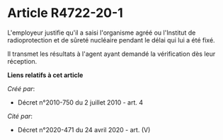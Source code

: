 # Article R4722-20-1

L'employeur justifie qu'il a saisi l'organisme agréé ou l'Institut de radioprotection et de sûreté nucléaire pendant le délai
qui lui a été fixé.

Il transmet les résultats à l'agent ayant demandé la vérification dès leur réception.

**Liens relatifs à cet article**

_Créé par_:

  - Décret n°2010-750 du 2 juillet 2010 - art. 4

_Cité par_:

  - Décret n°2020-471 du 24 avril 2020 - art. (V)
